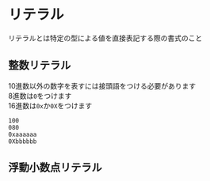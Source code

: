 # リテラル

リテラルとは特定の型による値を直接表記する際の書式のこと

## 整数リテラル
10進数以外の数字を表すには接頭語をつける必要があります  
8進数は`0`をつけます  
16進数は`0x`か`0X`をつけます
```
100
080
0xaaaaaa
0Xbbbbbb
```
## 浮動小数点リテラル
